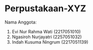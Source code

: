 # Perpustakaan-XYZ

Nama Anggota:
1. Evi Nur Rahma Wati (2217051010)
2. Ngasiroh Nurjayatri (2257051032)
3. Indah Kusuma Ningrum (2217051139)
